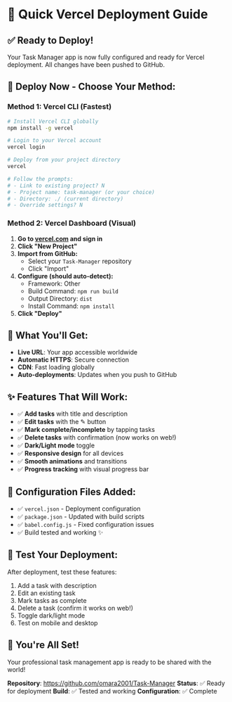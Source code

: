 # 🚀 Quick Vercel Deployment Guide

## ✅ Ready to Deploy!

Your Task Manager app is now fully configured and ready for Vercel deployment. All changes have been pushed to GitHub.

## 🎯 Deploy Now - Choose Your Method:

### Method 1: Vercel CLI (Fastest)

```bash
# Install Vercel CLI globally
npm install -g vercel

# Login to your Vercel account
vercel login

# Deploy from your project directory
vercel

# Follow the prompts:
# - Link to existing project? N
# - Project name: task-manager (or your choice)
# - Directory: ./ (current directory)
# - Override settings? N
```

### Method 2: Vercel Dashboard (Visual)

1. **Go to [vercel.com](https://vercel.com) and sign in**
2. **Click "New Project"**
3. **Import from GitHub:**
   - Select your `Task-Manager` repository
   - Click "Import"
4. **Configure (should auto-detect):**
   - Framework: Other
   - Build Command: `npm run build`
   - Output Directory: `dist`
   - Install Command: `npm install`
5. **Click "Deploy"**

## 🎉 What You'll Get:

- **Live URL**: Your app accessible worldwide
- **Automatic HTTPS**: Secure connection
- **CDN**: Fast loading globally
- **Auto-deployments**: Updates when you push to GitHub

## ✨ Features That Will Work:

- ✅ **Add tasks** with title and description
- ✅ **Edit tasks** with the ✎ button
- ✅ **Mark complete/incomplete** by tapping tasks
- ✅ **Delete tasks** with confirmation (now works on web!)
- ✅ **Dark/Light mode** toggle
- ✅ **Responsive design** for all devices
- ✅ **Smooth animations** and transitions
- ✅ **Progress tracking** with visual progress bar

## 🔧 Configuration Files Added:

- ✅ `vercel.json` - Deployment configuration
- ✅ `package.json` - Updated with build scripts
- ✅ `babel.config.js` - Fixed configuration issues
- ✅ Build tested and working ✨

## 📱 Test Your Deployment:

After deployment, test these features:
1. Add a task with description
2. Edit an existing task
3. Mark tasks as complete
4. Delete a task (confirm it works on web!)
5. Toggle dark/light mode
6. Test on mobile and desktop

## 🎊 You're All Set!

Your professional task management app is ready to be shared with the world!

**Repository**: https://github.com/omara2001/Task-Manager
**Status**: ✅ Ready for deployment
**Build**: ✅ Tested and working
**Configuration**: ✅ Complete